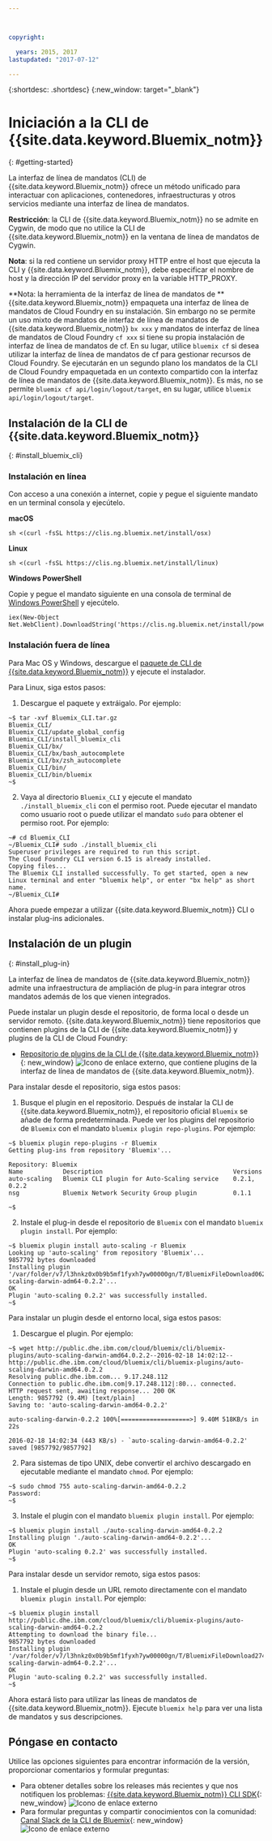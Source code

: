 ```yaml
---



copyright:

  years: 2015, 2017
lastupdated: "2017-07-12"

---
```



{:shortdesc: .shortdesc}
{:new_window: target="_blank"}

# Iniciación a la CLI de {{site.data.keyword.Bluemix_notm}}
{: #getting-started}

La interfaz de línea de mandatos (CLI) de {{site.data.keyword.Bluemix_notm}} ofrece un método unificado para interactuar con aplicaciones, contenedores, infraestructuras y otros servicios mediante una interfaz de línea de mandatos. 

**Restricción**: la CLI de {{site.data.keyword.Bluemix_notm}} no se admite en Cygwin, de modo que no utilice la CLI de {{site.data.keyword.Bluemix_notm}} en la ventana de línea de mandatos de Cygwin.

**Nota**: si la red contiene un servidor proxy HTTP entre el host que ejecuta la CLI y {{site.data.keyword.Bluemix_notm}}, debe especificar el nombre de host y la dirección IP del servidor proxy en la variable HTTP_PROXY.

**Nota: la herramienta de la interfaz de línea de mandatos de ** {{site.data.keyword.Bluemix_notm}} empaqueta una interfaz de línea de mandatos de Cloud Foundry en su instalación. Sin embargo no se permite un uso mixto de mandatos de interfaz de línea de mandatos de {{site.data.keyword.Bluemix_notm}} `bx xxx` y mandatos de interfaz de línea de mandatos de Cloud Foundry `cf xxx` si tiene su propia instalación de interfaz de línea de mandatos de cf. En su lugar, utilice `bluemix cf` si desea utilizar la interfaz de línea de mandatos de cf para gestionar recursos de Cloud Foundry. Se ejecutarán en un segundo plano los mandatos de la CLI de Cloud Foundry empaquetada en un contexto compartido con la interfaz de línea de mandatos de {{site.data.keyword.Bluemix_notm}}.  Es más, no se permite `bluemix cf api/login/logout/target`, en su lugar, utilice `bluemix api/login/logout/target`.

## Instalación de la CLI de {{site.data.keyword.Bluemix_notm}}
{: #install_bluemix_cli}

<!-- Online installation Currently Production Only! Please don't forget to replace the domain name-->

### Instalación en línea

Con acceso a una conexión a internet, copie y pegue el siguiente mandato en un terminal consola y ejecútelo.

**macOS**
```
sh <(curl -fsSL https://clis.ng.bluemix.net/install/osx)
```

**Linux**
```
sh <(curl -fsSL https://clis.ng.bluemix.net/install/linux)
```

**Windows PowerShell**

Copie y pegue el mandato siguiente en una consola de terminal de [Windows PowerShell](https://msdn.microsoft.com/en-us/powershell/scripting/getting-started/getting-started-with-windows-powershell) y ejecútelo.
```
iex(New-Object Net.WebClient).DownloadString('https://clis.ng.bluemix.net/install/powershell')
```

### Instalación fuera de línea

<!-- End of online installation -->

Para Mac OS y Windows, descargue el [paquete de CLI de {{site.data.keyword.Bluemix_notm}}](/docs/cli/index.html#downloads) y ejecute el instalador.

Para Linux, siga estos pasos:

  1. Descargue el paquete y extráigalo. Por ejemplo:

  ```
  ~$ tar -xvf Bluemix_CLI.tar.gz
  Bluemix_CLI/
  Bluemix_CLI/update_global_config
  Bluemix_CLI/install_bluemix_cli
  Bluemix_CLI/bx/
  Bluemix_CLI/bx/bash_autocomplete
  Bluemix_CLI/bx/zsh_autocomplete
  Bluemix_CLI/bin/
  Bluemix_CLI/bin/bluemix
  ~$
  ```

  2. Vaya al directorio `Bluemix_CLI` y ejecute el mandato `./install_bluemix_cli` con el permiso root. Puede ejecutar el mandato como usuario root o puede utilizar el mandato `sudo` para obtener el permiso root. Por ejemplo:

  ```
  ~# cd Bluemix_CLI
  ~/Bluemix_CLI# sudo ./install_bluemix_cli
  Superuser privileges are required to run this script.
  The Cloud Foundry CLI version 6.15 is already installed.
  Copying files...
  The Bluemix CLI installed successfully. To get started, open a new Linux terminal and enter "bluemix help", or enter "bx help" as short name.
  ~/Bluemix_CLI#
  ```

Ahora puede empezar a utilizar {{site.data.keyword.Bluemix_notm}} CLI o instalar plug-ins adicionales.

## Instalación de un plugin
{: #install_plug-in}

La interfaz de línea de mandatos de {{site.data.keyword.Bluemix_notm}} admite una infraestructura de ampliación de plug-in para integrar otros mandatos además de los que vienen integrados.


Puede instalar un plugin desde el repositorio, de forma local o desde un servidor remoto. {{site.data.keyword.Bluemix_notm}} tiene repositorios que contienen plugins de la CLI de {{site.data.keyword.Bluemix_notm}} y plugins de la CLI de Cloud Foundry:

   * [Repositorio de plugins de la CLI de {{site.data.keyword.Bluemix_notm}}](http://clis.ng.bluemix.net/ui/repository.html#bluemix-plugins){: new_window} ![Icono de enlace externo](../../../icons/launch-glyph.svg), que contiene plugins de la interfaz de línea de mandatos de {{site.data.keyword.Bluemix_notm}}.

Para instalar desde el repositorio, siga estos pasos:

  1. Busque el plugin en el repositorio. Después de instalar la CLI de {{site.data.keyword.Bluemix_notm}}, el repositorio oficial `Bluemix` se añade de forma predeterminada. Puede ver los plugins del repositorio de `Bluemix` con el mandato `bluemix plugin repo-plugins`. Por ejemplo:

  ```
  ~$ bluemix plugin repo-plugins -r Bluemix
  Getting plug-ins from repository 'Bluemix'...

  Repository: Bluemix
  Name           Description                                    Versions
  auto-scaling   Bluemix CLI plugin for Auto-Scaling service    0.2.1, 0.2.2
  nsg            Bluemix Network Security Group plugin          0.1.1

  ~$
  ```

  2. Instale el plug-in desde el repositorio de `Bluemix` con el mandato `bluemix plugin install`. Por ejemplo:

  ```
  ~$ bluemix plugin install auto-scaling -r Bluemix
  Looking up 'auto-scaling' from repository 'Bluemix'...
  9857792 bytes downloaded
  Installing plugin '/var/folder/v7/l3hnkz0x0b9b5mf1fyxh7yw00000gn/T/BluemixFileDownload062468676/auto-scaling-darwin-adm64-0.2.2'...
  OK
  Plugin 'auto-scaling 0.2.2' was successfully installed.
  ~$
  ```


Para instalar un plugin desde el entorno local, siga estos pasos:

  1. Descargue el plugin. Por ejemplo:

  ```
  ~$ wget http://public.dhe.ibm.com/cloud/bluemix/cli/bluemix-plugins/auto-scaling-darwin-amd64.0.2.2--2016-02-18 14:02:12-- http://public.dhe.ibm.com/cloud/bluemix/cli/bluemix-plugins/auto-scaling-darwin-amd64.0.2.2
  Resolving public.dhe.ibm.com... 9.17.248.112
  Connection to public.dhe.ibm.com|9.17.248.112|:80... connected.
  HTTP request sent, awaiting response... 200 OK
  Length: 9857792 (9.4M) [text/plain]
  Saving to: 'auto-scaling-darwin-amd64-0.2.2'

  auto-scaling-darwin-0.2.2 100%[===================>] 9.40M 518KB/s in 22s

  2016-02-18 14:02:34 (443 KB/s) - `auto-scaling-darwin-amd64-0.2.2' saved [9857792/9857792]
  ```

  2. Para sistemas de tipo UNIX, debe convertir el archivo descargado en ejecutable mediante el mandato `chmod`. Por ejemplo:

  ```
  ~$ sudo chmod 755 auto-scaling-darwin-amd64-0.2.2
  Password:
  ~$
  ```

  3. Instale el plugin con el mandato `bluemix plugin install`. Por ejemplo:

  ```
  ~$ bluemix plugin install ./auto-scaling-darwin-amd64-0.2.2
  Installing pluign './auto-scaling-darwin-amd64-0.2.2'...
  OK
  Plugin 'auto-scaling 0.2.2' was successfully installed.
  ~$
  ```

Para instalar desde un servidor remoto, siga estos pasos:

  1. Instale el plugin desde un URL remoto directamente con el mandato `bluemix plugin install`. Por ejemplo:

  ```
  ~$ bluemix plugin install http://public.dhe.ibm.com/cloud/bluemix/cli/bluemix-plugins/auto-scaling-darwin-amd64-0.2.2
  Attempting to download the binary file...
  9857792 bytes downloaded
  Installing plugin '/var/folder/v7/l3hnkz0x0b9b5mf1fyxh7yw00000gn/T/BluemixFileDownload274645142/auto-scaling-darwin-adm64-0.2.2'...
  OK
  Plugin 'auto-scaling 0.2.2' was successfully installed.
  ~$
  ```


Ahora estará listo para utilizar las líneas de mandatos de {{site.data.keyword.Bluemix_notm}}. Ejecute `bluemix help` para ver una lista de mandatos y sus descripciones. 

## Póngase en contacto

Utilice las opciones siguientes para encontrar información de la versión, proporcionar comentarios y formular preguntas:
 * Para obtener detalles sobre los releases más recientes y que nos notifiquen los problemas: [{{site.data.keyword.Bluemix_notm}} CLI SDK](https://github.com/IBM-Bluemix/bluemix-cli-sdk){: new_window} ![Icono de enlace externo](../../../icons/launch-glyph.svg)
 * Para formular preguntas y compartir conocimientos con la comunidad: [Canal Slack de la CLI de Bluemix](https://dwopen.slack.com/messages/bluemix-cli/){: new_window} ![Icono de enlace externo](../../../icons/launch-glyph.svg)
